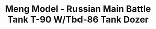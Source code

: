 ---
layout: product
title: "Meng Model - Russian Main Battle Tank T-90 W/Tbd-86 Tank Dozer"
price: "7800" 
desc: "N/A"
img_path: "/assets/img/MM-TS-014.jpg"
brand: "N/A"
available: false
special_offer: false
new: false
soon: false
cat: "010000"
subcat: "011000"
subsubcat: "0N/A"
sifra: "MM-TS-014"
popular: false
---